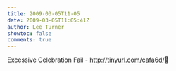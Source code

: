```yaml
---
title: 2009-03-05T11-05
date: 2009-03-05T11:05:41Z
author: Lee Turner
showtoc: false
comments: true
---
```


Excessive Celebration Fail - http://tinyurl.com/cafa6d/

